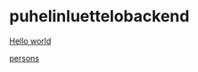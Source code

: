 # puhelinluettelobackend

[Hello world](https://mysterious-garden-63754.herokuapp.com/)

[persons](https://mysterious-garden-63754.herokuapp.com/api/persons)
